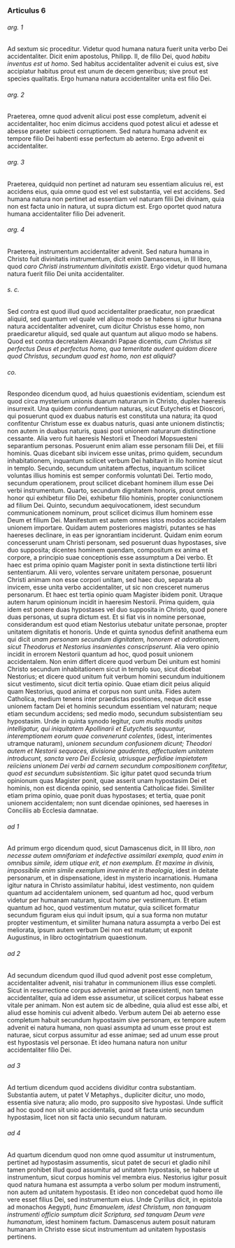 ### Articulus 6

###### arg. 1
Ad sextum sic proceditur. Videtur quod humana natura fuerit unita verbo Dei accidentaliter. Dicit enim apostolus, Philipp. II, de filio Dei, quod *habitu inventus est ut homo*. Sed habitus accidentaliter advenit ei cuius est, sive accipiatur habitus prout est unum de decem generibus; sive prout est species qualitatis. Ergo humana natura accidentaliter unita est filio Dei.

###### arg. 2
Praeterea, omne quod advenit alicui post esse completum, advenit ei accidentaliter, hoc enim dicimus accidens quod potest alicui et adesse et abesse praeter subiecti corruptionem. Sed natura humana advenit ex tempore filio Dei habenti esse perfectum ab aeterno. Ergo advenit ei accidentaliter.

###### arg. 3
Praeterea, quidquid non pertinet ad naturam seu essentiam alicuius rei, est accidens eius, quia omne quod est vel est substantia, vel est accidens. Sed humana natura non pertinet ad essentiam vel naturam filii Dei divinam, quia non est facta unio in natura, ut supra dictum est. Ergo oportet quod natura humana accidentaliter filio Dei advenerit.

###### arg. 4
Praeterea, instrumentum accidentaliter advenit. Sed natura humana in Christo fuit divinitatis instrumentum, dicit enim Damascenus, in III libro, quod *caro Christi instrumentum divinitatis existit*. Ergo videtur quod humana natura fuerit filio Dei unita accidentaliter.

###### s. c.
Sed contra est quod illud quod accidentaliter praedicatur, non praedicat aliquid, sed quantum vel quale vel aliquo modo se habens si igitur humana natura accidentaliter adveniret, cum dicitur Christus esse homo, non praedicaretur aliquid, sed quale aut quantum aut aliquo modo se habens. Quod est contra decretalem Alexandri Papae dicentis, *cum Christus sit perfectus Deus et perfectus homo, qua temeritate audent quidam dicere quod Christus, secundum quod est homo, non est aliquid?*

###### co.
Respondeo dicendum quod, ad huius quaestionis evidentiam, sciendum est quod circa mysterium unionis duarum naturarum in Christo, duplex haeresis insurrexit. Una quidem confundentium naturas, sicut Eutychetis et Dioscori, qui posuerunt quod ex duabus naturis est constituta una natura; ita quod confitentur Christum esse ex duabus naturis, quasi ante unionem distinctis; non autem in duabus naturis, quasi post unionem naturarum distinctione cessante. Alia vero fuit haeresis Nestorii et Theodori Mopsuesteni separantium personas. Posuerunt enim aliam esse personam filii Dei, et filii hominis. Quas dicebant sibi invicem esse unitas, primo quidem, secundum inhabitationem, inquantum scilicet verbum Dei habitavit in illo homine sicut in templo. Secundo, secundum unitatem affectus, inquantum scilicet voluntas illius hominis est semper conformis voluntati Dei. Tertio modo, secundum operationem, prout scilicet dicebant hominem illum esse Dei verbi instrumentum. Quarto, secundum dignitatem honoris, prout omnis honor qui exhibetur filio Dei, exhibetur filio hominis, propter coniunctionem ad filium Dei. Quinto, secundum aequivocationem, idest secundum communicationem nominum, prout scilicet dicimus illum hominem esse Deum et filium Dei. Manifestum est autem omnes istos modos accidentalem unionem importare. Quidam autem posteriores magistri, putantes se has haereses declinare, in eas per ignorantiam inciderunt. Quidam enim eorum concesserunt unam Christi personam, sed posuerunt duas hypostases, sive duo supposita; dicentes hominem quendam, compositum ex anima et corpore, a principio suae conceptionis esse assumptum a Dei verbo. Et haec est prima opinio quam Magister ponit in sexta distinctione tertii libri sententiarum. Alii vero, volentes servare unitatem personae, posuerunt Christi animam non esse corpori unitam, sed haec duo, separata ab invicem, esse unita verbo accidentaliter, ut sic non cresceret numerus personarum. Et haec est tertia opinio quam Magister ibidem ponit. Utraque autem harum opinionum incidit in haeresim Nestorii. Prima quidem, quia idem est ponere duas hypostases vel duo supposita in Christo, quod ponere duas personas, ut supra dictum est. Et si fiat vis in nomine personae, considerandum est quod etiam Nestorius utebatur unitate personae, propter unitatem dignitatis et honoris. Unde et quinta synodus definit anathema eum qui dicit *unam personam secundum dignitatem, honorem et adorationem, sicut Theodorus et Nestorius insanientes conscripserunt*. Alia vero opinio incidit in errorem Nestorii quantum ad hoc, quod posuit unionem accidentalem. Non enim differt dicere quod verbum Dei unitum est homini Christo secundum inhabitationem sicut in templo suo, sicut dicebat Nestorius; et dicere quod unitum fuit verbum homini secundum induitionem sicut vestimento, sicut dicit tertia opinio. Quae etiam dicit peius aliquid quam Nestorius, quod anima et corpus non sunt unita. Fides autem Catholica, medium tenens inter praedictas positiones, neque dicit esse unionem factam Dei et hominis secundum essentiam vel naturam; neque etiam secundum accidens; sed medio modo, secundum subsistentiam seu hypostasim. Unde in quinta synodo legitur, *cum multis modis unitas intelligatur, qui iniquitatem Apollinarii et Eutychetis sequuntur, interemptionem eorum quae convenerunt colentes*, (idest, interimentes utramque naturam), *unionem secundum confusionem dicunt; Theodori autem et Nestorii sequaces, divisione gaudentes, affectualem unitatem introducunt, sancta vero Dei Ecclesia, utriusque perfidiae impietatem reiiciens unionem Dei verbi ad carnem secundum compositionem confitetur, quod est secundum subsistentiam*. Sic igitur patet quod secunda trium opinionum quas Magister ponit, quae asserit unam hypostasim Dei et hominis, non est dicenda opinio, sed sententia Catholicae fidei. Similiter etiam prima opinio, quae ponit duas hypostases; et tertia, quae ponit unionem accidentalem; non sunt dicendae opiniones, sed haereses in Conciliis ab Ecclesia damnatae.

###### ad 1
Ad primum ergo dicendum quod, sicut Damascenus dicit, in III libro, *non necesse autem omnifariam et indefective assimilari exempla, quod enim in omnibus simile, idem utique erit, et non exemplum. Et maxime in divinis, impossibile enim simile exemplum invenire et in theologia*, idest in deitate personarum, et in dispensatione, idest in mysterio incarnationis. Humana igitur natura in Christo assimilatur habitui, idest vestimento, non quidem quantum ad accidentalem unionem, sed quantum ad hoc, quod verbum videtur per humanam naturam, sicut homo per vestimentum. Et etiam quantum ad hoc, quod vestimentum mutatur, quia scilicet formatur secundum figuram eius qui induit ipsum, qui a sua forma non mutatur propter vestimentum, et similiter humana natura assumpta a verbo Dei est meliorata, ipsum autem verbum Dei non est mutatum; ut exponit Augustinus, in libro octogintatrium quaestionum.

###### ad 2
Ad secundum dicendum quod illud quod advenit post esse completum, accidentaliter advenit, nisi trahatur in communionem illius esse completi. Sicut in resurrectione corpus adveniet animae praeexistenti, non tamen accidentaliter, quia ad idem esse assumetur, ut scilicet corpus habeat esse vitale per animam. Non est autem sic de albedine, quia aliud est esse albi, et aliud esse hominis cui advenit albedo. Verbum autem Dei ab aeterno esse completum habuit secundum hypostasim sive personam, ex tempore autem advenit ei natura humana, non quasi assumpta ad unum esse prout est naturae, sicut corpus assumitur ad esse animae; sed ad unum esse prout est hypostasis vel personae. Et ideo humana natura non unitur accidentaliter filio Dei.

###### ad 3
Ad tertium dicendum quod accidens dividitur contra substantiam. Substantia autem, ut patet V Metaphys., dupliciter dicitur, uno modo, essentia sive natura; alio modo, pro supposito sive hypostasi. Unde sufficit ad hoc quod non sit unio accidentalis, quod sit facta unio secundum hypostasim, licet non sit facta unio secundum naturam.

###### ad 4
Ad quartum dicendum quod non omne quod assumitur ut instrumentum, pertinet ad hypostasim assumentis, sicut patet de securi et gladio nihil tamen prohibet illud quod assumitur ad unitatem hypostasis, se habere ut instrumentum, sicut corpus hominis vel membra eius. Nestorius igitur posuit quod natura humana est assumpta a verbo solum per modum instrumenti, non autem ad unitatem hypostasis. Et ideo non concedebat quod homo ille vere esset filius Dei, sed instrumentum eius. Unde Cyrillus dicit, in epistola ad monachos Aegypti, *hunc Emanuelem, idest Christum, non tanquam instrumenti officio sumptum dicit Scriptura, sed tanquam Deum vere humanatum*, idest hominem factum. Damascenus autem posuit naturam humanam in Christo esse sicut instrumentum ad unitatem hypostasis pertinens.

